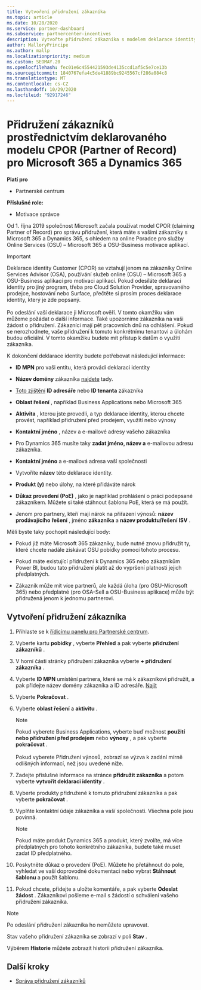 ```yaml
---
title: Vytvoření přidružení zákazníka
ms.topic: article
ms.date: 10/28/2020
ms.service: partner-dashboard
ms.subservice: partnercenter-incentives
description: Vytvořte přidružení zákazníka s modelem deklarace identity Partner of Record (CPOR). Pomáhá spravovat prodej, použití, pobídky pro Microsoft 365 & zákazníky Dynamics 365.
author: MalloryPrincipe
ms.author: mallp
ms.localizationpriority: medium
ms.custom: SEOMAY.20
ms.openlocfilehash: fec01e6c4554421593de4135ccd1af5c5e7ce13b
ms.sourcegitcommit: 1840767efa4c5de41889bc9245567cf286a084c8
ms.translationtype: MT
ms.contentlocale: cs-CZ
ms.lasthandoff: 10/29/2020
ms.locfileid: "92917246"
---
```

# <a name="customer-associations-via-the-claimed-partner-of-record-cpor-model-for-microsoft-365-and-dynamics-365"></a>Přidružení zákazníků prostřednictvím deklarovaného modelu CPOR (Partner of Record) pro Microsoft 365 a Dynamics 365

**Platí pro**

- Partnerské centrum

**Příslušné role:**

- Motivace správce

Od 1. října 2019 společnost Microsoft začala používat model CPOR (claiming Partner of Record) pro správu přidružení, která máte s vašimi zákazníky s Microsoft 365 a Dynamics 365, s ohledem na online Poradce pro služby Online Services (OSU) – Microsoft 365 a OSU-Business motivace aplikací.

>[!Important]
> Deklarace identity Customer (CPOR) se vztahují jenom na zákazníky Online Services Advisor (OSA), používání služeb online (OSU) – Microsoft 365 a OSU-Business aplikací pro motivaci aplikací. Pokud odesíláte deklaraci identity pro jiný program, třeba pro Cloud Solution Provider, spravovaného prodejce, hostování nebo Surface, přečtěte si prosím proces deklarace identity, který je zde popsaný. <br><br>Po odeslání vaší deklarace ji Microsoft ověří. V tomto okamžiku vám můžeme požádat o další informace. Také upozorníme zákazníka na vaši žádost o přidružení. Zákazníci mají pět pracovních dnů na odhlášení. Pokud se nerozhodnete, vaše přidružení k tomuto konkrétnímu tenantovi a úlohám budou oficiální. V tomto okamžiku budete mít přístup k datům o využití zákazníka. 

K dokončení deklarace identity budete potřebovat následující informace:

- **ID MPN** pro vaši entitu, která provádí deklaraci identity

- **Název domény** zákazníka [najdete](find-ids-and-domain-names.md) tady.

- [Toto zjištění](find-ids-and-domain-names.md) **ID adresáře** nebo **ID tenanta** zákazníka

- **Oblast řešení** , například Business Applications nebo Microsoft 365

- **Aktivita** , kterou jste provedli, a typ deklarace identity, kterou chcete provést, například přidružení před prodejem, využití nebo výnosy

- **Kontaktní jméno** , název a e-mailové adresy vašeho zákazníka

- Pro Dynamics 365 musíte taky **zadat jméno, název a** e-mailovou adresu zákazníka.

- **Kontaktní jméno** a e-mailová adresa vaší společnosti

- Vytvoříte **název** této deklarace identity.

- **Produkt (y)** nebo úlohy, na které přidáváte nárok

- **Důkaz provedení (PoE)** , jako je například prohlášení o práci podepsané zákazníkem. Můžete si také stáhnout šablonu PoE, která se má použít.

- Jenom pro partnery, kteří mají nárok na přiřazení výnosů: **název prodávajícího řešení** , jméno **zákazníka** a **název produktu/řešení ISV** . 

Měli byste taky pochopit následující body:

- Pokud již máte Microsoft 365 zákazníky, bude nutné znovu přidružit ty, které chcete nadále získávat OSU pobídky pomocí tohoto procesu.

- Pokud máte existující přidružení k Dynamics 365 nebo zákazníkům Power BI, budou tato přidružení platit až do vypršení platnosti jejich předplatných.

- Zákazník může mít více partnerů, ale každá úloha (pro OSU-Microsoft 365) nebo předplatné (pro OSA-Sell a OSU-Business aplikace) může být přidružená jenom k jednomu partnerovi.

## <a name="create-a-customer-association"></a>Vytvoření přidružení zákazníka

1. Přihlaste se k [řídicímu panelu pro Partnerské centrum](https://partner.microsoft.com/dashboard/).

2. Vyberte kartu **pobídky** , vyberte **Přehled** a pak vyberte **přidružení zákazníků** .

3. V horní části stránky přidružení zákazníka vyberte **+ přidružení zákazníka** .

4. Vyberte **ID MPN** umístění partnera, které se má k zákazníkovi přidružit, a pak přidejte název domény zákazníka a ID adresáře. [Najít](find-ids-and-domain-names.md)

5. Vyberte **Pokračovat** .

6. Vyberte **oblast řešení** a **aktivitu** . 

   >[!Note]
   >
   >Pokud vyberete Business Applications, vyberte buď možnost **použití nebo přidružení před prodejem** nebo **výnosy** , a pak vyberte **pokračovat** . 
   <br><br>Pokud vyberete Přidružení výnosů, zobrazí se výzva k zadání mírně odlišných informací, než jsou uvedené níže.

7. Zadejte příslušné informace na stránce **přidružit zákazníka** a potom vyberte **vytvořit deklaraci identity** .

8. Vyberte produkty přidružené k tomuto přidružení zákazníka a pak vyberte **pokračovat** .

9. Vyplňte kontaktní údaje zákazníka a vaší společnosti. Všechna pole jsou povinná. 

   >[!NOTE]
   >Pokud máte produkt Dynamics 365 a produkt, který zvolíte, má více předplatných pro tohoto konkrétního zákazníka, budete také muset zadat ID předplatného.

10. Poskytněte důkaz o provedení (PoE). Můžete ho přetáhnout do pole, vyhledat ve vaší doprovodné dokumentaci nebo vybrat **Stáhnout šablonu** a použít šablonu. 

11. Pokud chcete, přidejte a uložte komentáře, a pak vyberte **Odeslat žádost** . Zákazníkovi pošleme e-mail s žádostí o schválení vašeho přidružení zákazníka.

   >[!NOTE]
   >Po odeslání přidružení zákazníka ho nemůžete upravovat.

Stav vašeho přidružení zákazníka se zobrazí v poli **Stav** .

Výběrem **Historie** můžete zobrazit historii přidružení zákazníka.

## <a name="next-steps"></a>Další kroky

- [Správa přidružení zákazníků](incentives-manage-customer-associations.md)